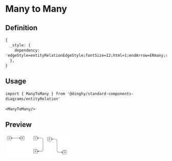 # Many to Many

## Definition

```
{
  _style: { 
    dependency: 'edgeStyle=entityRelationEdgeStyle;fontSize=12;html=1;endArrow=ERmany;startArrow=ERmany;',
  },
}
```

## Usage

```
import { ManyToMany } from '@dinghy/standard-components-diagrams/entityRelation'

<ManyToMany/>
```

## Preview

<img src="./many-to-many.png" width="200"/>
